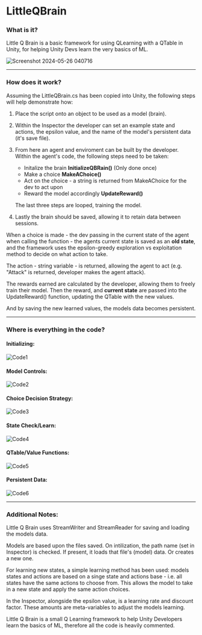 # LittleQBrain

### What is it?

Little Q Brain is a basic framework for using QLearning with a QTable in Unity, for helping Unity Devs learn the very basics of ML.

![Screenshot 2024-05-26 040716](https://github.com/DylanRTownsend/LittleQBrain/assets/43161779/193c6e97-60e6-4eca-b3b8-f59ab0ea2640)


- - - 

### How does it work?

Assuming the LittleQBrain.cs has been copied into Unity, the following steps will help demonstrate how:
1. Place the script onto an object to be used as a model (brain).
2. Within the Inspector the developer can set an example state and actions, the epsilon value, and the name of the model's persistent data (it's save file).
3. From here an agent and enviroment can be built by the developer. Within the agent's code, the following steps need to be taken:
    - Initalize the brain **InitializeQBRain()** (Only done once)
    - Make a choice **MakeAChoice()**
    - Act on the choice - a string is returned from MakeAChoice for the dev to act upon
    - Reward the model accordingly **UpdateReward()**
   
   The last three steps are looped, training the model.
4. Lastly the brain should be saved, allowing it to retain data between sessions.

When a choice is made - the dev passing in the current state of the agent when calling the function - the agents current state is saved as an **old state**, and the framework uses the epsilon-greedy exploration vs exploitation method to decide on what action to take. 

The action - string variable - is returned, allowing the agent to act (e.g. "Attack" is returned, developer makes the agent attack). 

The rewards earned are calculated by the developer, allowing them to freely train their model. Then the reward, and **current state** are passed into the UpdateReward() function, updating the QTable with the new values.

And by saving the new learned values, the models data becomes persistent.


- - -

### Where is everything in the code?


#### Initializing:
![Code1](https://github.com/DylanRTownsend/LittleQBrain/assets/43161779/15ef3fe3-1671-49b7-b59a-3356ea2459ae)

#### Model Controls:
![Code2](https://github.com/DylanRTownsend/LittleQBrain/assets/43161779/f56fa121-d301-43b6-af51-0e9eb37b108c)

#### Choice Decision Strategy:
![Code3](https://github.com/DylanRTownsend/LittleQBrain/assets/43161779/561ccc8f-8183-4903-b572-57d7db77cb74)

#### State Check/Learn:
![Code4](https://github.com/DylanRTownsend/LittleQBrain/assets/43161779/784f73f8-a7e2-44b1-a82c-de44a696f908)

#### QTable/Value Functions:
![Code5](https://github.com/DylanRTownsend/LittleQBrain/assets/43161779/c41a8d7f-baf5-49d3-a971-e28f90957d5e)

#### Persistent Data:
![Code6](https://github.com/DylanRTownsend/LittleQBrain/assets/43161779/f8c25d35-93c3-47f5-b628-2fd85540c687)


- - -

### Additional Notes:

Little Q Brain uses StreamWriter and StreamReader for saving and loading the models data.

Models are based upon the files saved. On intilization, the path name (set in Inspector) is checked. If present, it loads that file's (model) data. Or creates a new one.

For learning new states, a simple learning method has been used: models states and actions are based on a singe state and actions base - i.e. all states have the same actions to choose from. This allows the model to take in a new state and apply the same action choices.

In the Inspector, alongside the epsilon value, is a learning rate and discount factor. These amounts are meta-variables to adjust the models learning.

Little Q Brain is a small Q Learning framework to help Unity Developers learn the basics of ML, therefore all the code is heavily commented.






